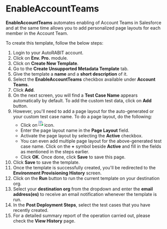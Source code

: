 # EnableAccountTeams

**EnableAccountTeams** automates enabling of Account Teams in Salesforce and at the same time allows you to add personalized page layouts for each member in the Account Team.

To create this template, follow the below steps:

1. Login to your AutoRABIT account.
2. Click on **Env. Pro.** module.
3. Click on **Create New Template**.
4. Go to the **Create Unsupported Metadata Template** tab.
5. Give the template a **name** and a **short description** of it.
6. Select the **EnableAccountTeams** checkbox available under **Account Teams.**
7. Click **Add**.
8. On the next screen, you will find a **Test Case Name** appears automatically by default. To add the custom test data, click on **Add** button.&#x20;
9. However, you'll need to add a page layout for the auto-generated or your custom test case name. To do a page layout, do the following:
   * Click on![](<../../../../../../.gitbook/assets/image (27) (1) (1) (1).png>)icon.
   * Enter the page layout name in the **Page Layout** field.&#x20;
   * Activate the page layout by selecting the **Active** checkbox.&#x20;
   * You can even add multiple page layout for the above-generated test case name. Click on the **+** symbol beside **Active** and fill in the fields as mentioned in the steps earlier.&#x20;
   * Click **OK**. Once done, click **Save** to save this page.
10. Click **Save** to save the template.
11. Once the template is successfully created, you'll be redirected to the **Environment Provisioning History** screen.
12. Click on the **Run** button to run the current template on your destination org.
13. Select your **destination org** from the dropdown and enter the **email address(es)** to receive an email notification whenever the template is run.
14. In the **Post Deployment Steps**, select the test cases that you have recently created.&#x20;
15. For a detailed summary report of the operation carried out, please check the **View History** page.
